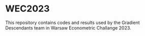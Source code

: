# WEC2023
This repository contains codes and results used by the Gradient Descendants team in Warsaw Econometric Challange 2023.
